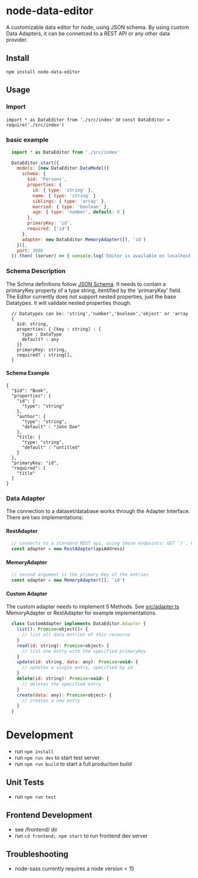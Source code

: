 # node-data-editor
A customizable data editor for node, using JSON schema. By using custom Data Adapters, it can be connetced to a REST API or any other data provider.

## Install
```
npm install node-data-editor
```

## Usage

### Import
`import * as DataEditor from './src/index'` or `const DataEditor = require('./src/index')`

### basic example
```javascript
  import * as DataEditor from './src/index'

  DataEditor.start({
    models: [new DataEditor.DataModel({
      schema: {
        $id: 'Persons',
        properties: {
          id: { type: 'string' },
          name: { type: 'string' }
          siblings: { type: 'array' },
          married: { type: 'boolean' },
          age: { type: 'number', default: 0 }
        },
        primaryKey: 'id',
        required: ['id']
      },
      adapter: new DataEditor.MemoryAdapter([], 'id')
    })],
    port: 3000
  }).then( (server) => { console.log('Editor is available on localhost:3000')})
```

### Schema Description
The Schma definitions follow [JSON Schema](https://json-schema.org/). It needs to contain a primaryKey property of a type string, itentified by the 'primaryKey' field. The Editor currently does not support nested properties, just the base Datatypes. It will validate nested properties though.
```
  // Datatypes can be: 'string','number','boolean','object' or 'array
  {
    $id: string,
    properties: { [key : string] : {
      type : DataType
      default? : any
    }}
    primaryKey: string,
    required? : string[],
  }
```


#### Schema Example
```
{
  "$id": "Book",
  "properties": {
    "id": {
      "type": "string"
    },
    "author": {
      "type": "string",
      "default" : "John Doe"
    },
    "title: {
      "type: "string",
      "default" : "untitled"
    }
  },
  "primaryKey: "id",
  "required": [
    "title"
  ]
}
```

### Data Adapter
The connection to a dataset/database works through the Adapter Interface. There are two implementations:

#### RestAdapter
```javascript
  // connects to a standard REST api, using these endpoints: GET '/', GET '/:id', PUT '/:id', POST '/', DELETE '/:id'
  const adapter = new RestAdapter(apiAddress)
```

#### MemoryAdapter
```javascript
  // second argument is the primary Key of the entries
  const adapter = new MemoryAdapter([], 'id')
```

#### Custom Adapter
The custom adapter needs to implement 5 Methods. See [src/adapter.ts](src/adapter.ts) MemoryAdapter or RestAdapter for example implementations.
```javascript
  class CustomAdapter implements DataEditor.Adapter {
    list(): Promise<object[]> {
      // list all data entries of this resource
    }
    read(id: string): Promise<object> {
      // list one entry with the specified primaryKey
    }
    update(id: string, data: any): Promise<void> {
      // updates a single entry, specified by id
    }
    delete(id: string): Promise<void> {
      // deletes the specified entry
    }
    create(data: any): Promise<object> {
      // creates a new entry
    }
  }
```

# Development
* run `npm install`
* run `npm run dev` to start test server
* run `npm run build` to start a full production build

## Unit Tests
* run `npm run test`

## Frontend Development
* see /frontend/ dir
* run `cd frontend; npm start` to run frontend dev server

## Troubleshooting

* node-sass currently requires a node version < 15